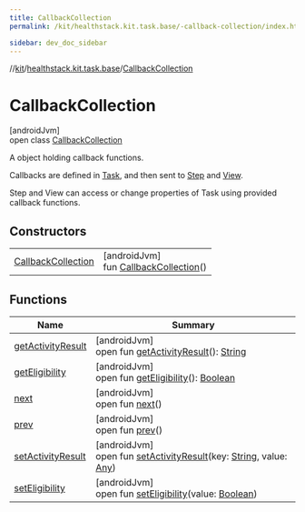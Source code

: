 ```yaml
---
title: CallbackCollection
permalink: /kit/healthstack.kit.task.base/-callback-collection/index.html

sidebar: dev_doc_sidebar
---
```

//[kit](../../../kit.html)/[healthstack.kit.task.base](../index.html)/[CallbackCollection](index.html)



# CallbackCollection



[androidJvm]\
open class [CallbackCollection](index.html)

A object holding callback functions.



Callbacks are defined in [Task](../-task/index.html), and then sent to [Step](../-step/index.html) and [View](../-view/index.html).



Step and View can access or change properties of Task using provided callback functions.



## Constructors


| | |
|---|---|
| [CallbackCollection](-callback-collection.html) | [androidJvm]<br>fun [CallbackCollection](-callback-collection.html)() |


## Functions


| Name | Summary |
|---|---|
| [getActivityResult](get-activity-result.html) | [androidJvm]<br>open fun [getActivityResult](get-activity-result.html)(): [String](https://kotlinlang.org/api/latest/jvm/stdlib/kotlin/-string/index.html) |
| [getEligibility](get-eligibility.html) | [androidJvm]<br>open fun [getEligibility](get-eligibility.html)(): [Boolean](https://kotlinlang.org/api/latest/jvm/stdlib/kotlin/-boolean/index.html) |
| [next](next.html) | [androidJvm]<br>open fun [next](next.html)() |
| [prev](prev.html) | [androidJvm]<br>open fun [prev](prev.html)() |
| [setActivityResult](set-activity-result.html) | [androidJvm]<br>open fun [setActivityResult](set-activity-result.html)(key: [String](https://kotlinlang.org/api/latest/jvm/stdlib/kotlin/-string/index.html), value: [Any](https://kotlinlang.org/api/latest/jvm/stdlib/kotlin/-any/index.html)) |
| [setEligibility](set-eligibility.html) | [androidJvm]<br>open fun [setEligibility](set-eligibility.html)(value: [Boolean](https://kotlinlang.org/api/latest/jvm/stdlib/kotlin/-boolean/index.html)) |


